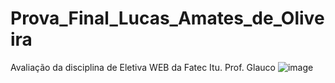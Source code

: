 # Prova_Final_Lucas_Amates_de_Oliveira

Avaliação da disciplina de Eletiva WEB da Fatec Itu. Prof. Glauco 
![image](https://user-images.githubusercontent.com/80285174/174822564-ce3be7cb-d499-459b-93e8-90ba05ce1fa2.png)
